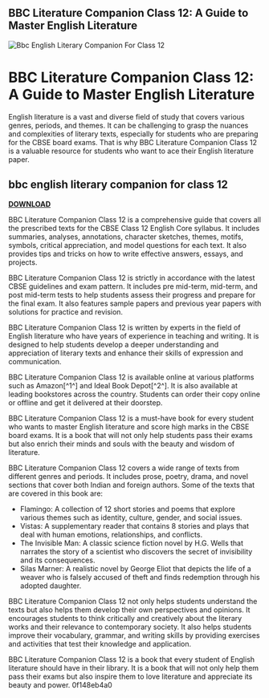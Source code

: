 ## BBC Literature Companion Class 12: A Guide to Master English Literature

 
![Bbc English Literary Companion For Class 12](https://encrypted-tbn3.gstatic.com/images?q=tbn:ANd9GcQXp0puemnOmCmq1HB7w8102XP7bp7Vzdz5xStUA5xKn0qJkfC9ko7zPG30)

 
# BBC Literature Companion Class 12: A Guide to Master English Literature
 
English literature is a vast and diverse field of study that covers various genres, periods, and themes. It can be challenging to grasp the nuances and complexities of literary texts, especially for students who are preparing for the CBSE board exams. That is why BBC Literature Companion Class 12 is a valuable resource for students who want to ace their English literature paper.
 
## bbc english literary companion for class 12


[**DOWNLOAD**](https://www.google.com/url?q=https%3A%2F%2Fbltlly.com%2F2tKv59&sa=D&sntz=1&usg=AOvVaw1LSc6UYNfYXSFdlT1sEzMQ)

 
BBC Literature Companion Class 12 is a comprehensive guide that covers all the prescribed texts for the CBSE Class 12 English Core syllabus. It includes summaries, analyses, annotations, character sketches, themes, motifs, symbols, critical appreciation, and model questions for each text. It also provides tips and tricks on how to write effective answers, essays, and projects.
 
BBC Literature Companion Class 12 is strictly in accordance with the latest CBSE guidelines and exam pattern. It includes pre mid-term, mid-term, and post mid-term tests to help students assess their progress and prepare for the final exam. It also features sample papers and previous year papers with solutions for practice and revision.
 
BBC Literature Companion Class 12 is written by experts in the field of English literature who have years of experience in teaching and writing. It is designed to help students develop a deeper understanding and appreciation of literary texts and enhance their skills of expression and communication.
 
BBC Literature Companion Class 12 is available online at various platforms such as Amazon[^1^] and Ideal Book Depot[^2^]. It is also available at leading bookstores across the country. Students can order their copy online or offline and get it delivered at their doorstep.
 
BBC Literature Companion Class 12 is a must-have book for every student who wants to master English literature and score high marks in the CBSE board exams. It is a book that will not only help students pass their exams but also enrich their minds and souls with the beauty and wisdom of literature.
  
BBC Literature Companion Class 12 covers a wide range of texts from different genres and periods. It includes prose, poetry, drama, and novel sections that cover both Indian and foreign authors. Some of the texts that are covered in this book are:
 
- Flamingo: A collection of 12 short stories and poems that explore various themes such as identity, culture, gender, and social issues.
- Vistas: A supplementary reader that contains 8 stories and plays that deal with human emotions, relationships, and conflicts.
- The Invisible Man: A classic science fiction novel by H.G. Wells that narrates the story of a scientist who discovers the secret of invisibility and its consequences.
- Silas Marner: A realistic novel by George Eliot that depicts the life of a weaver who is falsely accused of theft and finds redemption through his adopted daughter.

BBC Literature Companion Class 12 not only helps students understand the texts but also helps them develop their own perspectives and opinions. It encourages students to think critically and creatively about the literary works and their relevance to contemporary society. It also helps students improve their vocabulary, grammar, and writing skills by providing exercises and activities that test their knowledge and application.
 
BBC Literature Companion Class 12 is a book that every student of English literature should have in their library. It is a book that will not only help them pass their exams but also inspire them to love literature and appreciate its beauty and power.
 0f148eb4a0
